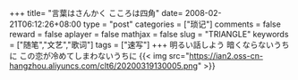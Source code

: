 +++
title= "言葉はさんかく こころは四角"
date= 2008-02-21T06:12:26+08:00
type = "post"
categories = ["琐记"]
comments = false
reward = false
aplayer = false
mathjax = false
slug = "TRIANGLE"
keywords = ["随笔","文艺","歌词"]
tags = ["速写"]
+++
明るい話しよう      暗くならないうちに      この恋が冷めてしまわないうちに
{{< img src="https://ian2.oss-cn-hangzhou.aliyuncs.com/clt6/20200319130005.png" >}}
<!--more-->　

